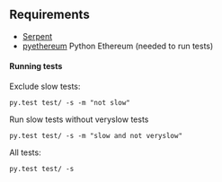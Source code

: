 Requirements
------------
* [Serpent](https://github.com/ethereum/serpent)
* [pyethereum](https://github.com/ethereum/pyethereum) Python Ethereum (needed to run tests)


#### Running tests

Exclude slow tests:
```
py.test test/ -s -m "not slow"
```

Run slow tests without veryslow tests
```
py.test test/ -s -m "slow and not veryslow"
```

All tests:
```
py.test test/ -s
```
